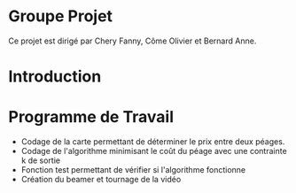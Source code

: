 # Groupe Projet
Ce projet est dirigé par Chery Fanny, Côme Olivier et Bernard Anne.

# Introduction

# Programme de Travail
- Codage de la carte permettant de déterminer le prix entre deux péages. 
- Codage de l'algorithme minimisant le coût du péage avec une contrainte k de sortie 
- Fonction test permettant de vérifier si l'algorithme fonctionne
- Création du beamer et tournage de la vidéo
